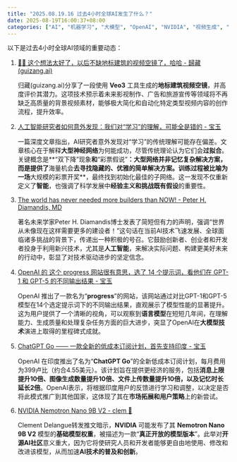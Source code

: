 ```yaml
---
title: "2025.08.19.16 过去4小时全球AI发生了什么？"
date: 2025-08-19T16:00:37+08:00
categories: ["AI", "机器学习", "大模型", "OpenAI", "NVIDIA", "视频生成", "订阅服务", "行业洞察"]
---
```


以下是过去4小时全球AI领域的重要动态：

1.  [🐂🍺 这个想法太好了，以后不缺地标建筑的视频空镜了，哈哈 - 歸藏(guizang.ai)](https://x.com/op7418/status/1957692826642420036)

    归藏(guizang.ai)分享了一段使用 **Veo3** 工具生成的**地标建筑视频空镜**，并高度评价其潜力。这项技术预示着未来影视制作、广告和旅游宣传等领域将不再缺乏高质量的背景视频素材，能够极大简化和自动化特定类型视频内容的创作流程，提升效率。

2.  [人工智能研究者如何意外发现：我们对“学习”的理解，可能全是错的 - 宝玉](https://x.com/dotey/status/1957679653834940795)

    一篇深度文章指出，AI研究者意外发现对“学习”的传统理解可能存在偏差。文章核心在于解释**大型神经网络**为何能成功，尽管传统理论认为它们会**过拟合**。关键概念是**“双下降”现象**和**“彩票假说”**：大型网络并非记忆复杂解决方案，而是提供了**海量机会**去寻找隐藏的、优雅的简单解决方案。训练过程被比喻为一场**大规模的彩票开奖**，最终找到初始化最佳的子网络。这一发现不仅重新定义了**智能**，也强调了科学发展中**经验主义和挑战既有假设**的重要性。

3.  [The world has never needed more builders than NOW! - Peter H. Diamandis, MD](https://x.com/PeterDiamandis/status/1957679015784775975)

    著名未来学家Peter H. Diamandis博士发表了简短但有力的声明，强调“世界从未像现在这样需要更多的建设者！”这句话在当前AI技术飞速发展、全球面临诸多挑战的背景下，传递出一种积极的号召。它鼓励创新者、创业者和开发者投身于利用新兴技术，尤其是**人工智能**，来解决实际问题、构建更美好未来的行动中，彰显了对技术驱动进步的坚定信念。

4.  [OpenAI 的 这个 progress 网站很有意思，选了 14 个提示词，看他们在 GPT-1 和 GPT-5 的不同输出结果 - 宝玉](https://x.com/dotey/status/1957669470047994142)

    OpenAI 推出了一款名为“**progress**”的网站，该网站通过对比GPT-1和GPT-5模型在14个选定提示词下的不同输出结果，直观展示了模型性能的显著提升。这为用户提供了一个清晰的视角，可以观察到**语言模型**在短短几年间，在理解能力、生成质量和处理复杂任务方面的巨大进步，突显了OpenAI在**大模型技术**演进上取得的里程碑式成就。

5.  [ChatGPT Go —— 一款全新的低成本订阅计划，首先支持印度 - 宝玉](https://x.com/dotey/status/1957663999945814364)

    OpenAI 在印度推出了名为“**ChatGPT Go**”的全新低成本订阅计划，每月费用为399卢比（约合4.55美元）。该计划旨在提供更经济的服务，包括**消息上限提升10倍、图像生成数量提升10倍、文件上传数量提升10倍，以及记忆时长延长2倍**。OpenAI表示，将根据印度用户的反馈进行学习和调整，以决定是否将此模式推广到其他国家，这体现了其在**市场拓展和用户策略**上的新尝试。

6.  [NVIDIA Nemotron Nano 9B V2 - clem 🤗](https://x.com/ClementDelangue/status/1957663479110005076)

    Clement Delangue转发推文暗示，**NVIDIA** 可能发布了其 **Nemotron Nano 9B V2** 模型的**基础模型权重**，被描述为一款“**真正开放的模型版本**”。此举对**开源AI社区**意义重大，因为它将使研究人员和开发者能够更自由地使用、修改和改进该模型，从而加速**AI技术的普及和创新**。